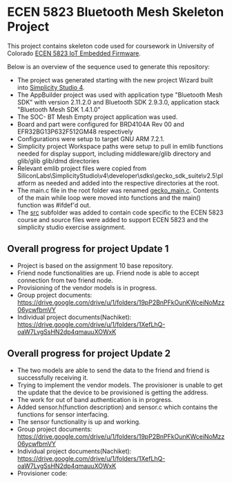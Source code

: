 # ECEN 5823 Bluetooth Mesh Skeleton Project

This project contains skeleton code used for coursework in University of Colorado [ECEN 5823 IoT Embedded Firmware](https://sites.google.com/colorado.edu/ecen5823/home).

Below is an overview of the sequence used to generate this repository:
* The project was generated starting with the new project Wizard built into [Simplicity Studio 4](https://www.silabs.com/products/development-tools/software/simplicity-studio).  
* The AppBuilder project was used with application type "Bluetooth Mesh SDK" with version 2.11.2.0 and Bluetooth SDK 2.9.3.0, application stack "Bluetooth Mesh SDK 1.4.1.0"
* The SOC- BT Mesh Empty project application was used.
* Board and part were configured for BRD4104A Rev 00 and EFR32BG13P632F512GM48 respectively
* Configurations were setup to target GNU ARM 7.2.1.
* Simplicity project Workspace paths were setup to pull in emlib functions needed for display support, including middleware/glib directory and glib/glib glib/dmd directories
* Relevant emlib project files were copied from SiliconLabs\SimplicityStudio\v4\developer\sdks\gecko_sdk_suite\v2.5\platform as needed and added into the respective directories at the root.
* The main.c file in the root folder was renamed [gecko_main.c](gecko_main.c).  Contents of the main while loop were moved into functions and the main() function was #ifdef'd out.
* The [src](src) subfolder was added to contain code specific to the ECEN 5823 course and source files were added to support ECEN 5823 and the simplicity studio exercise assignment.

## Overall progress for project Update 1

* Project is based on the assignment 10 base repository.
* Friend node functionalities are up. Friend node is able to accept connection from two friend node. 
* Provisioning of the vendor models is in progress.
* Group project documents: https://drive.google.com/drive/u/1/folders/19pP2BnPFkOunKWceiNoMzz06ycwfbmVY
* Individual project documents(Nachiket): https://drive.google.com/drive/u/1/folders/1XefLhQ-oaW7LvgSsHN2dp4qmauuXOWxK

## Overall progress for project Update 2

* The two models are able to send the data to the friend and friend is successfully receiving it.
* Trying to implement the vendor models. The provisioner is unable to get the update that the device to be provisioned is getting the address.
* The work for out of band authentication is in progress.
* Added sensor.h(function description) and sensor.c which contains the functions for sensor interfacing.
* The sensor functionality is up and working.
* Group project documents: https://drive.google.com/drive/u/1/folders/19pP2BnPFkOunKWceiNoMzz06ycwfbmVY
* Individual project documents(Nachiket): https://drive.google.com/drive/u/1/folders/1XefLhQ-oaW7LvgSsHN2dp4qmauuXOWxK
* Provisioner code: 